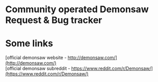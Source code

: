 # Community operated Demonsaw Request & Bug tracker

# Some links
[official demonsaw website - http://demonsaw.com/](http://demonsaw.com/)  
[official demonsaw subreddit - https://www.reddit.com/r/Demonsaw/](https://www.reddit.com/r/Demonsaw/)  
